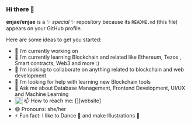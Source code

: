 ### Hi there 👋


**enjae/enjae** is a ✨ _special_ ✨ repository because its `README.md` (this file) appears on your GitHub profile.

Here are some ideas to get you started:

- 🔭 I’m currently working on 
- 🌱 I’m currently learning Blockchain and related like Ethereum, Tezos , Smart contracts, Web3 and more :)
- 👯 I’m looking to collaborate on anything related to blockchain and web development
- 🤔 I’m looking for help with learning new Blockchain tools
- 💬 Ask me about Database Management, Frontend Development, UI/UX and Machine Learning
- 📫 How to reach me: [<img align="left" alt="codeSTACKr.com" width="22px" src="https://image.flaticon.com/icons/png/512/174/174857.png" />][website]
- 😄 Pronouns: she/her
- ⚡ Fun fact: I like to Dance 💃 and make Illustrations  🎨

